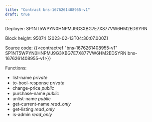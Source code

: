 ```yaml
---
title: "Contract bns-1676261408955-v1"
draft: true
---
```

Deployer: SP1NT5WPYN0HNPMJ9G3XBG7E7X877VW6HM2EDSYRN


 



Block height: 95074 (2023-02-13T04:30:07.000Z)

Source code: {{<contractref "bns-1676261408955-v1" SP1NT5WPYN0HNPMJ9G3XBG7E7X877VW6HM2EDSYRN bns-1676261408955-v1>}}

Functions:

* list-name _private_
* to-bool-response _private_
* change-price _public_
* purchase-name _public_
* unlist-name _public_
* get-current-name _read_only_
* get-listing _read_only_
* is-admin _read_only_
